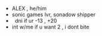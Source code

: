 - ALEX , he/him
- sonic games lvr, sonadow shipper
-  ‎ ‎ dni if ur -13 , +20 
- int w/me if u want 2 , i dont bite
 
<!---
sonicxis/sonicxis is a ✨ special ✨ repository because its `README.md` (this file) appears on your GitHub profile.
You can click the Preview link to take a look at your changes.
--->
